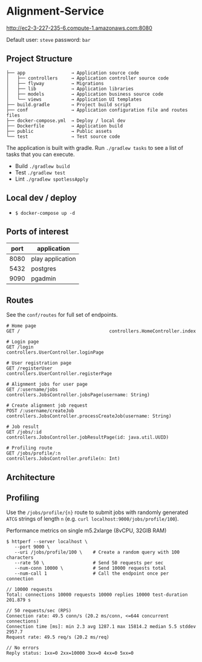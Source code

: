 # Alignment-Service

http://ec2-3-227-235-6.compute-1.amazonaws.com:8080

Default user: `steve` password: `bar`

## Project Structure
```
├── app                 → Application source code
│   ├── controllers     → Application controller source code
│   ├── flyway          → Migrations
│   ├── lib             → Application libraries
│   ├── models          → Application business source code
│   └── views           → Application UI templates
├── build.gradle        → Project build script
├── conf                → Application configuration file and routes files
├── docker-compose.yml  → Deploy / local dev
├── Dockerfile          → Application build
├── public              → Public assets
└── test                → Test source code
```

The application is built with gradle. Run `./gradlew tasks` to see a list of tasks that you can execute.
 - Build `./gradlew build` 
 - Test  `./gradlew test`
 - Lint  `./gradlew spotlessApply`

## Local dev / deploy
- `$ docker-compose up -d`

## Ports of interest
| port  | application
| ----- | ---
| 8080  | play application
| 5432  | postgres
| 9090  | pgadmin

## Routes
See the `conf/routes` for full set of endpoints. 

```
# Home page
GET /                                 controllers.HomeController.index

# Login page
GET /login                            controllers.UserController.loginPage

# User registration page
GET /registerUser                     controllers.UserController.registerPage

# Alignment jobs for user page
GET /:username/jobs                   controllers.JobsController.jobsPage(username: String)

# Create alignment job request
POST /:username/createJob             controllers.JobsController.processCreateJob(username: String)

# Job result
GET /jobs/:id                         controllers.JobsController.jobResultPage(id: java.util.UUID)

# Profiling route
GET /jobs/profile/:n                  controllers.JobsController.profile(n: Int)
```

## Architecture

## Profiling
Use the `/jobs/profile/{n}` route to submit jobs with randomly generated `ATCG` strings of length `n` 
(e.g. `curl localhost:9000/jobs/profile/100`).

Performance metrics on single m5.2xlarge (8vCPU, 32GIB RAM)
```
$ httperf --server localhost \
   --port 9000 \
   --uri /jobs/profile/100 \    # Create a random query with 100 characters
   --rate 50 \                  # Send 50 requests per sec
   --num-conn 10000 \           # Send 10000 requests total
   --num-call 1                 # Call the endpoint once per connection

// 10000 requests
Total: connections 10000 requests 10000 replies 10000 test-duration 201.879 s

// 50 requests/sec (RPS)
Connection rate: 49.5 conn/s (20.2 ms/conn, <=644 concurrent connections)
Connection time [ms]: min 2.3 avg 1287.1 max 15814.2 median 5.5 stddev 2957.7
Request rate: 49.5 req/s (20.2 ms/req)

// No errors
Reply status: 1xx=0 2xx=10000 3xx=0 4xx=0 5xx=0
```
